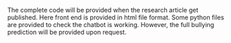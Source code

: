 

The complete code will be provided when the research article get published.
Here front end is provided in html file format.
Some python files are provided to check the chatbot is working. However, the full bullying prediction will be provided upon request.
